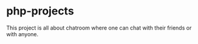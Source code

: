 # php-projects
This project is all about chatroom where one can chat with their friends or with anyone.  
